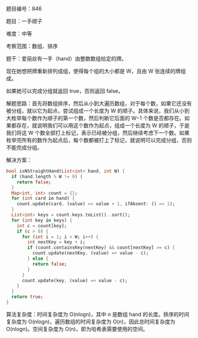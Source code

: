 题目编号：846

题目：一手顺子

难度：中等

考察范围：数组、排序

题干：爱丽丝有一手（hand）由整数数组给定的牌。 

现在她想把牌重新排列成组，使得每个组的大小都是 W，且由 W 张连续的牌组成。

如果她可以完成分组就返回 true，否则返回 false。

解题思路：首先将数组排序，然后从小到大遍历数组，对于每个数，如果它还没有被分组，就以它为起点，尝试组成一个长度为 W 的顺子。具体来说，我们从小到大枚举每个数作为顺子的第一个数，然后判断它后面的 W−1 个数是否都存在。如果都存在，就说明我们可以用这个数作为起点，组成一个长度为 W 的顺子，于是我们将这 W 个数全部打上标记，表示已经被分组，然后继续考虑下一个数。如果枚举完所有的数作为起点后，每个数都被打上了标记，就说明可以完成分组，否则不能完成分组。

解决方案：

```dart
bool isNStraightHand(List<int> hand, int W) {
  if (hand.length % W != 0) {
    return false;
  }
  Map<int, int> count = {};
  for (int card in hand) {
    count.update(card, (value) => value + 1, ifAbsent: () => 1);
  }
  List<int> keys = count.keys.toList()..sort();
  for (int key in keys) {
    int c = count[key];
    if (c > 0) {
      for (int i = 1; i < W; i++) {
        int nextKey = key + i;
        if (count.containsKey(nextKey) && count[nextKey] >= c) {
          count.update(nextKey, (value) => value - c);
        } else {
          return false;
        }
      }
      count.update(key, (value) => value - c);
    }
  }
  return true;
}
```

算法复杂度：时间复杂度为 O(nlogn)，其中 n 是数组 hand 的长度。排序的时间复杂度为 O(nlogn)，遍历数组的时间复杂度为 O(n)，因此总时间复杂度为 O(nlogn)。空间复杂度为 O(n)，即为哈希表需要使用的空间。